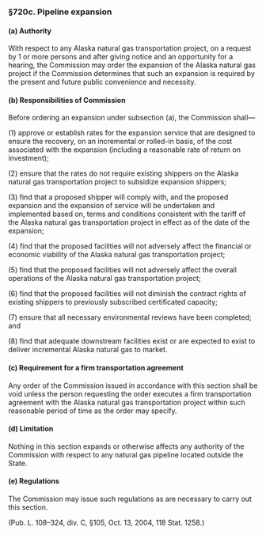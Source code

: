 ### §720c. Pipeline expansion ###

#### (a) Authority ####

With respect to any Alaska natural gas transportation project, on a request by 1 or more persons and after giving notice and an opportunity for a hearing, the Commission may order the expansion of the Alaska natural gas project if the Commission determines that such an expansion is required by the present and future public convenience and necessity.

#### (b) Responsibilities of Commission ####

Before ordering an expansion under subsection (a), the Commission shall—

(1) approve or establish rates for the expansion service that are designed to ensure the recovery, on an incremental or rolled-in basis, of the cost associated with the expansion (including a reasonable rate of return on investment);

(2) ensure that the rates do not require existing shippers on the Alaska natural gas transportation project to subsidize expansion shippers;

(3) find that a proposed shipper will comply with, and the proposed expansion and the expansion of service will be undertaken and implemented based on, terms and conditions consistent with the tariff of the Alaska natural gas transportation project in effect as of the date of the expansion;

(4) find that the proposed facilities will not adversely affect the financial or economic viability of the Alaska natural gas transportation project;

(5) find that the proposed facilities will not adversely affect the overall operations of the Alaska natural gas transportation project;

(6) find that the proposed facilities will not diminish the contract rights of existing shippers to previously subscribed certificated capacity;

(7) ensure that all necessary environmental reviews have been completed; and

(8) find that adequate downstream facilities exist or are expected to exist to deliver incremental Alaska natural gas to market.

#### (c) Requirement for a firm transportation agreement ####

Any order of the Commission issued in accordance with this section shall be void unless the person requesting the order executes a firm transportation agreement with the Alaska natural gas transportation project within such reasonable period of time as the order may specify.

#### (d) Limitation ####

Nothing in this section expands or otherwise affects any authority of the Commission with respect to any natural gas pipeline located outside the State.

#### (e) Regulations ####

The Commission may issue such regulations as are necessary to carry out this section.

(Pub. L. 108–324, div. C, §105, Oct. 13, 2004, 118 Stat. 1258.)